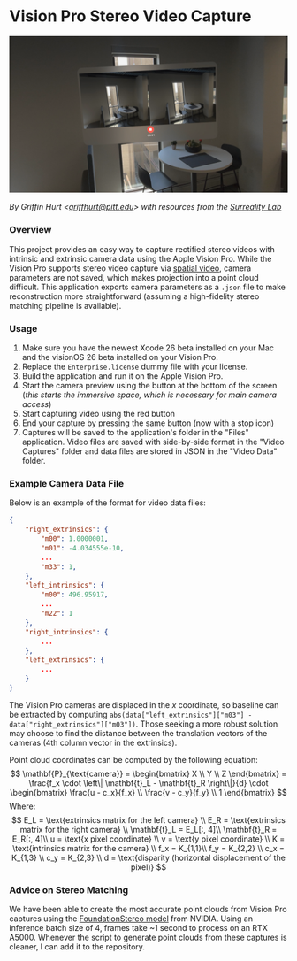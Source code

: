 # Vision Pro Stereo Video Capture

![Image demonstrating a stereo video being recorded](./assets/demo_image.png)

*By Griffin Hurt \<griffhurt@pitt.edu\> with resources from the [Surreality Lab](https://surreality.pitt.edu)*

### Overview
This project provides an easy way to capture rectified stereo videos with intrinsic and extrinsic camera data using the Apple Vision Pro. While the Vision Pro supports stereo video capture via [spatial video](https://support.apple.com/guide/apple-vision-pro/capture-dev7068c3c93/visionos), camera parameters are not saved, which makes projection into a point cloud difficult. This application exports camera parameters as a `.json` file to make reconstruction more straightforward (assuming a high-fidelity stereo matching pipeline is available).


### Usage

1. Make sure you have the newest Xcode 26 beta installed on your Mac and the visionOS 26 beta installed on your Vision Pro.
2. Replace the `Enterprise.license` dummy file with your license.
3. Build the application and run it on the Apple Vision Pro.
4. Start the camera preview using the button at the bottom of the screen (*this starts the immersive space, which is necessary for main camera access*)
5. Start capturing video using the red button
6. End your capture by pressing the same button (now with a stop icon)
7. Captures will be saved to the application's folder in the "Files" application. Video files are saved with side-by-side format in the "Video Captures" folder and data files are stored in JSON in the "Video Data" folder.

### Example Camera Data File
Below is an example of the format for video data files:
```json
{
    "right_extrinsics": {
        "m00": 1.0000001,
        "m01": -4.034555e-10,
        ...
        "m33": 1,
    },
    "left_intrinsics": {
        "m00": 496.95917,
        ...
        "m22": 1
    },
    "right_intrinsics": {
        ...
    },
    "left_extrinsics": {
        ...
    }
}
```

The Vision Pro cameras are displaced in the $x$ coordinate, so baseline can be extracted by computing `abs(data["left_extrinsics"]["m03"] - data["right_extrinsics"]["m03"])`. Those seeking a more robust solution may choose to find the distance between the translation vectors of the cameras (4th column vector in the extrinsics).

Point cloud coordinates can be computed by the following equation:
$$
\mathbf{P}_{\text{camera}} = 
\begin{bmatrix}
    X \\ Y \\ Z
\end{bmatrix}
= \frac{f_x \cdot \left\| \mathbf{t}_L - \mathbf{t}_R \right\|}{d} \cdot
\begin{bmatrix}
    \frac{u - c_x}{f_x} \\
    \frac{v - c_y}{f_y} \\
    1
\end{bmatrix}
$$
Where:
$$
E_L = \text{extrinsics matrix for the left camera} \\
E_R = \text{extrinsics matrix for the right camera} \\
\mathbf{t}_L = E_L[:, 4]\\
\mathbf{t}_R = E_R[:, 4]\\
u = \text{x pixel coordinate} \\
v = \text{y pixel coordinate} \\
K = \text{intrinsics matrix for the camera} \\
f_x = K_{1,1}\\
f_y = K_{2,2} \\
c_x = K_{1,3} \\
c_y = K_{2,3} \\
d = \text{disparity (horizontal displacement of the pixel)}
$$

### Advice on Stereo Matching

We have been able to create the most accurate point clouds from Vision Pro captures using the [FoundationStereo model](https://nvlabs.github.io/FoundationStereo/) from NVIDIA. Using an inference batch size of 4, frames take ~1 second to process on an RTX A5000. Whenever the script to generate point clouds from these captures is cleaner, I can add it to the repository.